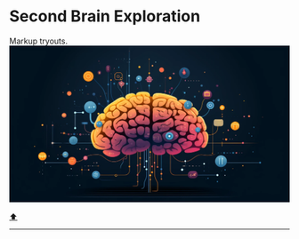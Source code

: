 # Second Brain Exploration

Markup tryouts.
![stsm_Building_a_Second_Brain_is_a_methodology_for_saving_and_sy_9fbc7d40-fb57-41fe-bf0b-9cadfd50ed90.webp](../_resources/stsm_Building_a_Second_Brain_is_a_methodology_for_-1.webp)

[⬆️](#t)
***
<br>